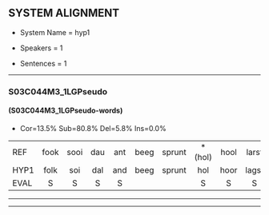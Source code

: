 
## SYSTEM ALIGNMENT

- System Name = hyp1

- Speakers = 1

- Sentences = 1

---

### S03C044M3_1LGPseudo

#### (S03C044M3_1LGPseudo-words)

- Cor=13.5%	Sub=80.8%	Del=5.8%	Ins=0.0%

|  |  |  |  |  |  |  |  |  |  |  |  |  |  |  |  |  |  |  |  |  |  |  |  |  |  |  |  |  |  |  |  |  |  |  |  |  |  |  |  |  |  |  |  |  |  |  |  |  |  |  |  |  |
|:--- |:---:|:---:|:---:|:---:|:---:|:---:|:---:|:---:|:---:|:---:|:---:|:---:|:---:|:---:|:---:|:---:|:---:|:---:|:---:|:---:|:---:|:---:|:---:|:---:|:---:|:---:|:---:|:---:|:---:|:---:|:---:|:---:|:---:|:---:|:---:|:---:|:---:|:---:|:---:|:---:|:---:|:---:|:---:|:---:|:---:|:---:|:---:|:---:|:---:|:---:|:---:|:---:|
| REF | fook | sooi | dau | ant | beeg | sprunt | *(hol) | hool | larst | *(voet) | vout | zwoei | fam | * | rachts | * | *t | vaap | sprieuw | * | keng | swoers | doer | * | plirt | jien | blard | guul | hoekt | neeuw*(meeuw) | * | noork | vid | zans | leum | haans | spaai | * | sjalt | heik | sank | * | * | roen | frijk | eem | * | schard | grek | dron | snaaf | stuid |
| HYP1 | folk | soi | dal | and | beeg | sprunt | hol | hoor | lagst | voot | vout |  | zwooi | fa | rih | rachs | recha | vaap | sprielspiel | kim | is | woord | doord | bri | blieft | gin | placht | guel | hoekt | meo | nort | noord | vit | zans | lum | hans | spai | shia | scheld | hek | sank |  |  | g | broen | vreik | éém | gart | grik | kong | snaf | duit |
| EVAL | S | S | S | S |  |  | S | S | S | S |  | D | S | S | S | S | S |  | S | S | S | S | S | S | S | S | S | S |  | S | S | S | S |  | S | S | S | S | S | S |  | D | D | S | S | S | S | S | S | S | S | S |
---

---
